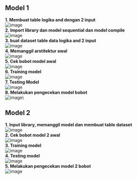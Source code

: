 ## **Model 1**
**1.  Membuat table logika and dengan 2 input**\
![image](https://github.com/user-attachments/assets/1e42c66b-a1f5-4af5-ba9a-70957746347d)\
**2.  Import library dan model sequential dan model compile**\
![image](https://github.com/user-attachments/assets/8505f845-bc27-40fd-94de-1c32a18d99e6)\
**3.	buat dataset table data logika and 2 input**\
![image](https://github.com/user-attachments/assets/f8f5d673-b4ee-4497-8223-844d63c97fbc)\
**4.	Memanggil arstitektur awal**\
![image](https://github.com/user-attachments/assets/d844be88-9e4c-45f8-8d2c-46fc05725cde)\
**5.	Cek bobot model awal**\
![image](https://github.com/user-attachments/assets/ec20af6d-cb31-430d-a125-bf067e0f3d2b)\
**6.	Training model**\
![image](https://github.com/user-attachments/assets/e3300e38-b180-4f76-bed9-465583d4c38e)\
**7.	Testing Model**\
![image](https://github.com/user-attachments/assets/fa6cdb2b-331a-46f9-bf5a-cc76a555420e)\
**8.  Melakukan pengecekan model bobot**\
![image](https://github.com/user-attachments/assets/e6bc16f8-3d19-4209-8e14-ffc6d20f507f)\
## **Model 2**
**1.	Input library, memanggil model dan membuat table dataset**\
![image](https://github.com/user-attachments/assets/a219c38f-76bc-413a-9c80-af14bddec6bd)\
**2.	Cek bobot model 2 awal**\
![image](https://github.com/user-attachments/assets/97a80a2d-1a07-4b20-a2f1-3803b691334c)\
**3.	Training model**\
![image](https://github.com/user-attachments/assets/62b1b75e-f530-4836-bf6e-138deaa8fdf0)\
**4.	Testing model**\
![image](https://github.com/user-attachments/assets/e4c38f26-b936-4ff9-b18c-80532bf9b474)\
**5.	Melakukan pengecekan model 2 bobot**\
![image](https://github.com/user-attachments/assets/5bf83c94-7158-4dcd-99da-f35455144d10)


